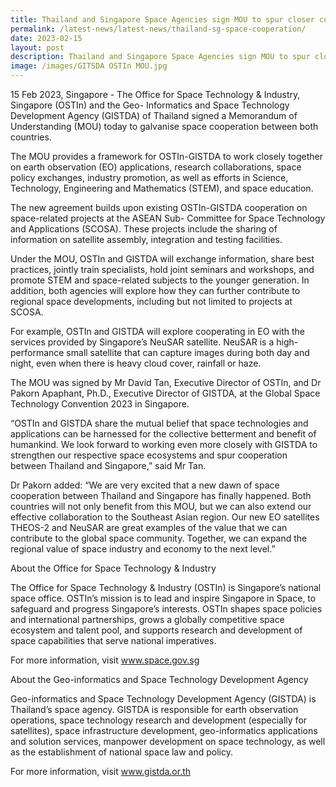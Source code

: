 ```yaml
---
title: Thailand and Singapore Space Agencies sign MOU to spur closer cooperation
permalink: /latest-news/latest-news/thailand-sg-space-cooperation/
date: 2023-02-15
layout: post
description: Thailand and Singapore Space Agencies sign MOU to spur closer cooperation
image: /images/GITSDA OSTIn MOU.jpg
---
```


15 Feb 2023, Singapore - The Office for Space Technology &amp; Industry, Singapore (OSTIn) and the Geo-
Informatics and Space Technology Development Agency (GISTDA) of Thailand
signed a Memorandum of Understanding (MOU) today to galvanise space
cooperation between both countries.

The MOU provides a framework for OSTIn-GISTDA to work closely together on earth
observation (EO) applications, research collaborations, space policy exchanges,
industry promotion, as well as efforts in Science, Technology, Engineering and
Mathematics (STEM), and space education. 

The new agreement builds upon
existing OSTIn-GISTDA cooperation on space-related projects at the ASEAN Sub-
Committee for Space Technology and Applications (SCOSA). These projects include
the sharing of information on satellite assembly, integration and testing facilities.

Under the MOU, OSTIn and GISTDA will exchange information, share best
practices, jointly train specialists, hold joint seminars and workshops, and promote
STEM and space-related subjects to the younger generation. In addition, both
agencies will explore how they can further contribute to regional space
developments, including but not limited to projects at SCOSA. 

For example, OSTIn
and GISTDA will explore cooperating in EO with the services provided by
Singapore’s NeuSAR satellite. NeuSAR is a high-performance small satellite that
can capture images during both day and night, even when there is heavy cloud
cover, rainfall or haze.

The MOU was signed by Mr David Tan, Executive Director of OSTIn, and Dr Pakorn
Apaphant, Ph.D., Executive Director of GISTDA, at the Global Space Technology
Convention 2023 in Singapore.

“OSTIn and GISTDA share the mutual belief that space technologies and
applications can be harnessed for the collective betterment and benefit of
humankind. We look forward to working even more closely with GISTDA to
strengthen our respective space ecosystems and spur cooperation between
Thailand and Singapore,” said Mr Tan.

Dr Pakorn added: “We are very excited that a new dawn of space cooperation between Thailand and Singapore has finally happened. Both countries will not only benefit from this MOU, but we can also extend our effective collaboration to the Southeast Asian region. Our new EO satellites THEOS-2 and NeuSAR are great examples of the value that we can contribute to the global space community. Together, we can expand the regional value of space industry and economy to the next level.”

About the Office for Space Technology &amp; Industry

The Office for Space Technology &amp; Industry (OSTIn) is Singapore’s national space
office. OSTIn’s mission is to lead and inspire Singapore in Space, to safeguard and
progress Singapore’s interests. OSTIn shapes space policies and international
partnerships, grows a globally competitive space ecosystem and talent pool, and
supports research and development of space capabilities that serve national
imperatives. 

For more information, visit www.space.gov.sg

About the Geo-informatics and Space Technology Development Agency

Geo-informatics and Space Technology Development Agency (GISTDA) is
Thailand’s space agency. GISTDA is responsible for earth observation operations,
space technology research and development (especially for satellites), space
infrastructure development, geo-informatics applications and solution services,
manpower development on space technology, as well as the establishment of national space law and policy. 

For more information, visit 
www.gistda.or.th